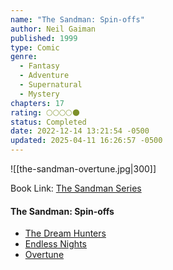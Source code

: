 ```yaml
---
name: "The Sandman: Spin-offs"
author: Neil Gaiman
published: 1999
type: Comic
genre:
  - Fantasy
  - Adventure
  - Supernatural
  - Mystery
chapters: 17
rating: 🌕🌕🌕🌕🌑
status: Completed
date: 2022-12-14 13:21:54 -0500
updated: 2025-04-11 16:26:57 -0500
---
```


![[the-sandman-overtune.jpg|300]]

Book Link: [The Sandman Series](https://www.goodreads.com/series/40372-the-sandman)

#### The Sandman: Spin-offs
- [The Dream Hunters](https://www.goodreads.com/book/show/166580.The_Sandman)
- [Endless Nights](https://www.goodreads.com/book/show/47720.The_Sandman)
- [Overtune](https://www.goodreads.com/book/show/18310944-the-sandman)

